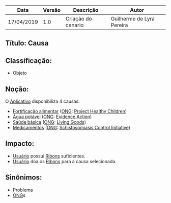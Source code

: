 | Data | Versão | Descrição | Autor |
|---|---|---|---|
| 17/04/2019 | 1.0 | Criação do cenario  | Guilherme de Lyra Pereira |

## Título: Causa

## Classificação:

- Objeto

## Noção:

O [Aplicativo](https://github.com/requisitos-2019-1/Ribon/blob/master/Modelagem%20de%20Requisitos/Lexicos/Aplicativo.md) disponibiliza 4 causas:
* [Fortificação alimentar](https://github.com/requisitos-2019-1/Ribon/blob/master/Modelagem%20de%20Requisitos/Lexicos/Fortificacao_alimentar.md) ([ONG](https://github.com/requisitos-2019-1/Ribon/blob/master/Modelagem%20de%20Requisitos/Lexicos/Ong.md): [Project Healthy Children](http://projecthealthychildren.com/))
* [Água potável](https://github.com/requisitos-2019-1/Ribon/blob/master/Modelagem%20de%20Requisitos/Lexicos/Agua_potavel.md) ([ONG](https://github.com/requisitos-2019-1/Ribon/blob/master/Modelagem%20de%20Requisitos/Lexicos/Ong.md): [Evidence Action](https://www.evidenceaction.org/))
* [Saúde básica](https://github.com/requisitos-2019-1/Ribon/blob/master/Modelagem%20de%20Requisitos/Lexicos/Saude_basica.md) ([ONG](https://github.com/requisitos-2019-1/Ribon/blob/master/Modelagem%20de%20Requisitos/Lexicos/Ong.md): [Living Goods](https://livinggoods.org/))
* [Medicamentos](https://github.com/requisitos-2019-1/Ribon/blob/master/Modelagem%20de%20Requisitos/Lexicos/Medicamentos.md) ([ONG](https://github.com/requisitos-2019-1/Ribon/blob/master/Modelagem%20de%20Requisitos/Lexicos/Ong.md): [Schistosomiasis Control Initiative](https://www.schistosomiasiscontrolinitiative.org/))

## Impacto:

- [Usuário](https://github.com/requisitos-2019-1/Ribon/blob/master/Modelagem%20de%20Requisitos/Lexicos/Usuário.md) possui [Ribons](https://github.com/requisitos-2019-1/Ribon/blob/master/Modelagem%20de%20Requisitos/Lexicos/Ribon.md) suficientes.
- [Usuário](https://github.com/requisitos-2019-1/Ribon/blob/master/Modelagem%20de%20Requisitos/Lexicos/Usuário.md) doa os [Ribons](https://github.com/requisitos-2019-1/Ribon/blob/master/Modelagem%20de%20Requisitos/Lexicos/Ribon.md) para a causa selecionada.

## Sinônimos:

- Problema
- [ONG](https://github.com/requisitos-2019-1/Ribon/blob/master/Modelagem%20de%20Requisitos/Lexicos/Ong.md)s

